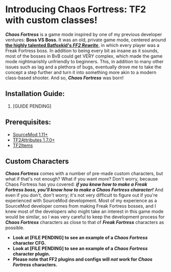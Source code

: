 # Introducing Chaos Fortress: TF2 with custom classes!
***Chaos Fortress*** is a game mode inspired by one of my previous developer ventures: **Boss VS Boss**. It was an old, private game mode, centered around **[the highly talented Batfoxkid's _FF2 Rewrite_](https://github.com/Batfoxkid/Freak-Fortress-2-Rewrite)**, in which every player was a Freak Fortress boss. In addition to being every bit as insane as it sounds, most of the bosses in BvB could get VERY complex, which made the game mode nightmarishly unfriendly to beginners. This, in addition to many other issues such as lag and a plethora of bugs, eventually drove me to take the concept a step further and turn it into something more akin to a modern class-based shooter. And so, ***Chaos Fortress*** was born!

## Installation Guide:
  1. [GUIDE PENDING]

## Prerequisites:
- [SourceMod 1.11+](https://www.sourcemod.net/downloads.php)
- [TF2Attributes 1.7.0+](https://github.com/FlaminSarge/tf2attributes)
- [TF2Items](https://github.com/asherkin/TF2Items)

## Custom Characters
***Chaos Fortress*** comes with a number of pre-made custom characters, but what if that's not enough? What if you want *more*? Don't worry, because Chaos Fortress has you covered: ***if you know how to make a Freak Fortress boss, you'll know how to make a Chaos Fortress character!*** And even if you don't, don't worry; it's not very difficult to figure out if you're experienced with SourceMod development. Most of my experience as a SourceMod developer comes from making Freak Fortress bosses, and I knew most of the developers who might take an interest in this game mode would be similar, so I was very careful to keep the development process for ***Chaos Fortress*** characters as close to that of ***Freak Fortress*** characters as possible.
  - **Look at [FILE PENDING] to see an example of a *Chaos Fortress* character CFG.**
  - **Look at [FILE PENDING] to see an example of a *Chaos Fortress* character plugin.**
  - **Please note that FF2 plugins and configs will *not* work for *Chaos Fortress* characters.**
